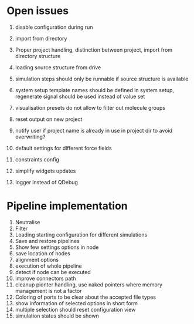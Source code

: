 # Open issues

1. disable configuration during run
1. import from directory
1. Proper project handling, distinction between project, import from directory structure
1. loading source structure from drive
1. simulation steps should only be runnable if source structure is available

1. system setup template names should be defined in system setup, regenerate signal should be used instead of value set

1. visualisation presets do not allow to filter out molecule groups

1. reset output on new project

1. notify user if project name is already in use in project dir to avoid overwriting?


1. default settings for different force fields
1. constraints config

1. simplify widgets updates
1. logger instead of QDebug

# Pipeline implementation

1. Neutralise
1. Filter
1. Loading starting configuration for different simulations
1. Save and restore pipelines
1. Show few settings options in node
1. save location of nodes
1. alignment options
1. execution of whole pipeline
1. detect if node can be executed
1. improve connectors path
1. cleanup pionter handling, use naked pointers where memory management is not a factor
1. Coloring of ports to be clear about the accepted file types
1. show information of selected options in short form
1. multiple selection should reset configuration view
1. simulation status should be shown
